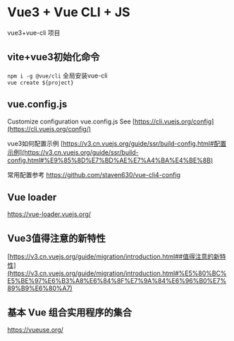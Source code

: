# Vue3 + Vue CLI + JS
vue3+vue-cli 项目
## vite+vue3初始化命令
`npm i -g @vue/cli` 全局安装vue-cli\
`vue create ${project}`

## vue.config.js 
Customize configuration vue.config.js See [https://cli.vuejs.org/config](https://cli.vuejs.org/config/)

vue3如何配置示例 [https://v3.cn.vuejs.org/guide/ssr/build-config.html#配置示例](https://v3.cn.vuejs.org/guide/ssr/build-config.html#%E9%85%8D%E7%BD%AE%E7%A4%BA%E4%BE%8B)

常用配置参考 https://github.com/staven630/vue-cli4-config

## Vue loader
https://vue-loader.vuejs.org/

## Vue3值得注意的新特性 
[https://v3.cn.vuejs.org/guide/migration/introduction.html##值得注意的新特性](https://v3.cn.vuejs.org/guide/migration/introduction.html#%E5%80%BC%E5%BE%97%E6%B3%A8%E6%84%8F%E7%9A%84%E6%96%B0%E7%89%B9%E6%80%A7)

## 基本 Vue 组合实用程序的集合 
https://vueuse.org/
